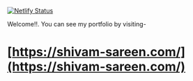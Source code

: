 
[![Netlify Status](https://api.netlify.com/api/v1/badges/4d587368-beba-4d70-a888-230b57d9ece4/deploy-status)](https://app.netlify.com/sites/shivam-sareen/deploys)

Welcome!!.
 You can see my portfolio by visiting-
# [https://shivam-sareen.com/](https://shivam-sareen.com/)

